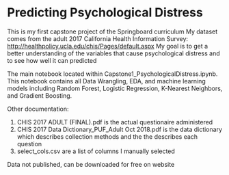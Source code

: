 # Predicting Psychological Distress
This is my first capstone project of the Springboard curriculum
My dataset comes from the adult 2017 California Health Information Survey: http://healthpolicy.ucla.edu/chis/Pages/default.aspx
My goal is to get a better understanding of the variables that cause psychological distress and to see how well it can predicted

The main notebook located within Capstone1_PsychologicalDistress.ipynb. This notebook contains all Data Wrangling, EDA, and machine learning models including Random Forest, Logistic Regression, K-Nearest Neighbors, and Gradient Boosting.

Other documentation: 
1. CHIS 2017 ADULT (FINAL).pdf is the actual questionaire administered
2. CHIS 2017 Data Dictionary_PUF_Adult Oct 2018.pdf is the data dictionary which describes collection methods and the the describes each question
3. select_cols.csv are a list of columns I manually selected

Data not published, can be downloaded for free on website
